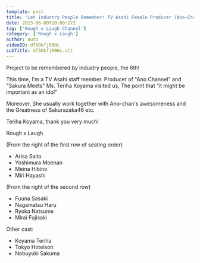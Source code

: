 ```yaml
---
template: post
title: 'Let Industry People Remember! TV Asahi Female Producer (Ano-Channel & Sakura Meets) Appears!'
date: 2023-06-09T10:00:27Z
tag: ['Rough x Laugh Channel']
category: ['Rough x Laugh']
author: auto 
videoID: df5OkfjR0Hc
subTitle: df5OkfjR0Hc.vtt
---
```

Project to be remembered by industry people, the 6th!

This time, I'm a TV Asahi staff member. Producer of "Ano Channel" and "Sakura Meets" Ms. Teriha Koyama visited us, The point that "it might be important as an idol"

Moreover, She usually work together with Ano-chan's awesomeness and the Greatness of Sakurazaka46 etc.

Teriha Koyama, thank you very much!



Rough x Laugh

(From the right of the first row of seating order)

- Arisa Saito
- Yoshimura Moenan
- Meina Hibino
- Miri Hayashi

(From the right of the second row)

- Fuuna Sasaki
- Nagamatsu Haru
- Ryoka Natsume
- Mirai Fujisaki

Other cast:

- Koyama Teriha
- Tokyo Hoteison
- Nobuyuki Sakuma